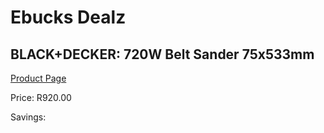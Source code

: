
# Ebucks Dealz
## BLACK+DECKER: 720W Belt Sander 75x533mm
[Product Page](https://www.ebucks.com/web/shop/productSelected.do?prodId=383717000&catId=717342768)

Price: R920.00

Savings: 


	